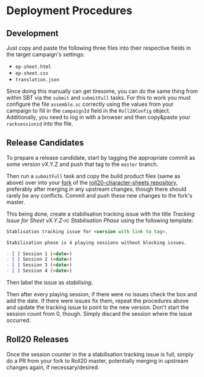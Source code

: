 Deployment Procedures
=====================

Development
-----------
Just copy and paste the following three files into their respective fields in the target campaign's settings:

- `ep-sheet.html`
- `ep-sheet.css`
- `translation.json`

Since doing this manually can get tiresome, you can do the same thing from within SBT via the `submit` and `submitFull` tasks. For this to work you must configure the file `assemble.sc` correctly using the values from your campaign to fill in the `campaignId` field in the `Roll20Config` object. Additionally, you need to log in with a browser and then copy&paste your `racksessionid` into the file.

Release Candidates
------------------
To prepare a release candidate, start by tagging the appropriate commit as some version vX.Y.Z and push that tag to the `master` branch.

Then run a `submitFull` task and copy the build product files (same as above) over into your [fork](https://github.com/Bathtor/roll20-character-sheets) of the [roll20-character-sheets repository](https://github.com/Roll20/roll20-character-sheets), preferably after merging in any upstream changes, though there should rarely be any conflicts.
Commit and push these new changes to the fork's master.

This being done, create a stabilisation tracking issue with the title *Tracking Issue for Sheet vX.Y.Z-rc Stabilisation Phase* using the following template:
```markdown
Stablisation tracking issue for <version with link to tag>.

Stabilisation phase is 4 playing sessions without blocking issues.

- [ ] Session 1 (<date>)
- [ ] Session 2 (<date>)
- [ ] Session 3 (<date>)
- [ ] Session 4 (<date>)
```
Then label the issue as *stabilising*.

Then after every playing session, if there were no issues check the box and add the date.
If there were issues fix them, repeat the procedures above and update the tracking issue to point to the new version. Don't start the session count from 0, though. Simply discard the session where the issue occurred.

Roll20 Releases
---------------
Once the session counter in the a stabilisation tracking issue is full, simply do a PR from your fork to Roll20 master, potentially merging in upstream changes again, if necessary/desired.